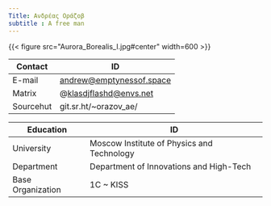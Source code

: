 ```yaml
---     
Title: Ανδρέας Οράζοβ
subtitle : A free man
---
```


{{< figure src="Aurora_Borealis_I.jpg#center" width=600 >}}

Contact        | ID
---------------|--------------------------
E-mail	       | andrew@emptynessof.space 
Matrix	       | @klasdjflashd@envs.net   
Sourcehut      | git.sr.ht/~orazov_ae/    

Education               | ID
------------------------|-------------------------------------------
University	        | Moscow Institute of Physics and Technology
Department	        | Department of Innovations and High-Tech
Base Organization	| 1C ~ KISS
